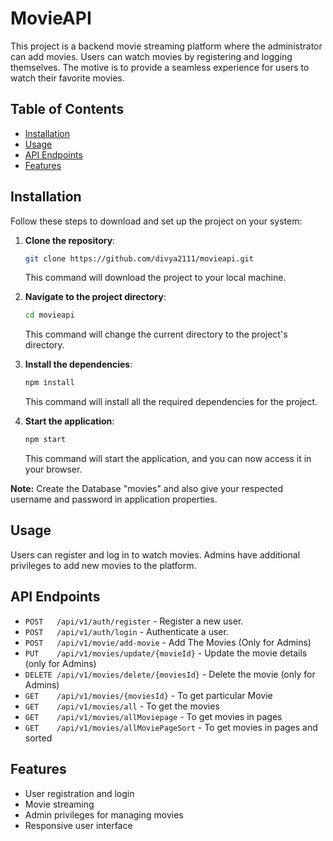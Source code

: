 # MovieAPI

This project is a backend movie streaming platform where the administrator can add movies. Users can watch movies by registering and logging themselves. The motive is to provide a seamless experience for users to watch their favorite movies. 

## Table of Contents

- [Installation](#installation)
- [Usage](#usage)
- [API Endpoints](#api-endpoints)
- [Features](#features)

## Installation

Follow these steps to download and set up the project on your system:

1. **Clone the repository**:
    ```bash
    git clone https://github.com/divya2111/movieapi.git
    ```
    This command will download the project to your local machine.

2. **Navigate to the project directory**:
    ```bash
    cd movieapi
    ```
    This command will change the current directory to the project's directory.

3. **Install the dependencies**:
    ```bash
    npm install
    ```
    This command will install all the required dependencies for the project.

4. **Start the application**:
    ```bash
    npm start
    ```
    This command will start the application, and you can now access it in your browser.

**Note:** Create the Database "movies" and also give your respected username and password in application properties.

## Usage

Users can register and log in to watch movies. Admins have additional privileges to add new movies to the platform.

## API Endpoints

- `POST   /api/v1/auth/register` - Register a new user.
- `POST   /api/v1/auth/login` - Authenticate a user.
- `POST   /api/v1/movie/add-movie` - Add The Movies (Only for Admins)
- `PUT    /api/v1/movies/update/{movieId}` - Update the movie details (only for Admins)
- `DELETE /api/v1/movies/delete/{moviesId}` - Delete the movie (only for Admins)
- `GET    /api/v1/movies/{moviesId}` - To get particular Movie
- `GET    /api/v1/movies/all` - To get the movies
- `GET    /api/v1/movies/allMoviepage` - To get movies in pages
- `GET    /api/v1/movies/allMoviePageSort` - To get movies in pages and sorted 


## Features

- User registration and login
- Movie streaming
- Admin privileges for managing movies
- Responsive user interface
